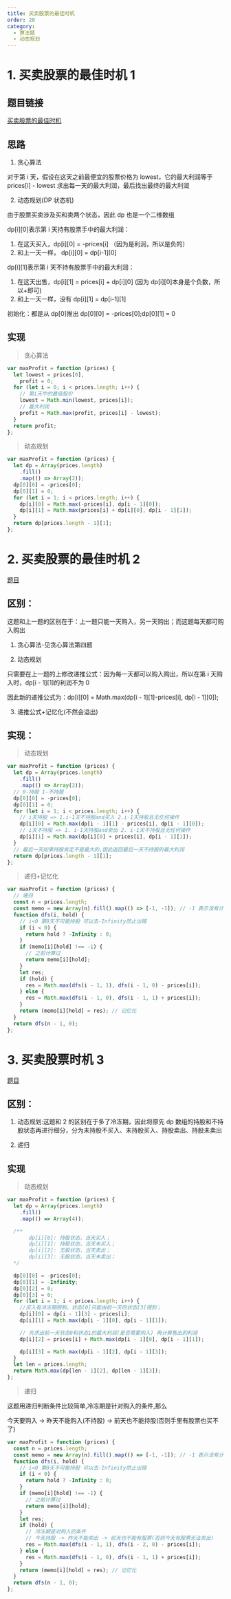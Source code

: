 ```yaml
---
title: 买卖股票的最佳时机
order: 20
category:
  - 算法题
  - 动态规划
---
```


# 1. 买卖股票的最佳时机 1

## 题目链接

[买卖股票的最佳时机](https://leetcode.cn/problems/best-time-to-buy-and-sell-stock/)

## 思路

1. 贪心算法

对于第 i 天，假设在这天之前最便宜的股票价格为 lowest，它的最大利润等于 prices[i] - lowest
求出每一天的最大利润，最后找出最终的最大利润

2. 动态规划(DP 状态机)

由于股票买卖涉及买和卖两个状态，因此 dp 也是一个二维数组

dp[i][0]表示第 i 天持有股票手中的最大利润：

1. 在这天买入，dp[i][0] = -prices[i] （因为是利润，所以是负的）
2. 和上一天一样， dp[i][0] = dp[i-1][0]

dp[i][1]表示第 i 天不持有股票手中的最大利润：

1. 在这天出售，dp[i][1] = prices[i] + dp[i][0] (因为 dp[i][0]本身是个负数，所以+即可)
2. 和上一天一样，没有 dp[i][1] = dp[i-1][1]

初始化：都是从 dp[0]推出 dp[0][0] = -prices[0];dp[0][1] = 0

## 实现

> 贪心算法

```js
var maxProfit = function (prices) {
  let lowest = prices[0],
    profit = 0;
  for (let i = 0; i < prices.length; i++) {
    // 第i天中的最低股价
    lowest = Math.min(lowest, prices[i]);
    // 最大利润
    profit = Math.max(profit, prices[i] - lowest);
  }
  return profit;
};
```

> 动态规划

```js
var maxProfit = function (prices) {
  let dp = Array(prices.length)
    .fill()
    .map(() => Array(2));
  dp[0][0] = -prices[0];
  dp[0][1] = 0;
  for (let i = 1; i < prices.length; i++) {
    dp[i][0] = Math.max(-prices[i], dp[i - 1][0]);
    dp[i][1] = Math.max(prices[i] + dp[i][0], dp[i - 1][1]);
  }
  return dp[prices.length - 1][1];
};
```

# 2. 买卖股票的最佳时机 2

[题目](https://leetcode.cn/problems/best-time-to-buy-and-sell-stock-ii/)

## 区别：

这题和上一题的区别在于：上一题只能一天购入，另一天购出；而这题每天都可购入购出

1. 贪心算法-见贪心算法第四题

2. 动态规划

只需要在上一题的上修改递推公式：因为每一天都可以购入购出，所以在第 i 天购入时，dp[i - 1][1]的利润不为 0

因此新的递推公式为：dp[i][0] = Math.max(dp[i - 1][1]-prices[i], dp[i - 1][0]);

3. 递推公式+记忆化(不然会溢出)

## 实现：

> 动态规划

```js
var maxProfit = function (prices) {
  let dp = Array(prices.length)
    .fill()
    .map(() => Array(2));
  // 0-持股 1-不持股
  dp[0][0] = -prices[0];
  dp[0][1] = 0;
  for (let i = 1; i < prices.length; i++) {
    // i天持股 => 1.i-1天不持股and买入 2.i-1天持股且无任何操作
    dp[i][0] = Math.max(dp[i - 1][1] - prices[i], dp[i - 1][0]);
    // i天不持股 => 1. i-1天持股and卖出 2. i-1天不持股且无任何操作
    dp[i][1] = Math.max(dp[i][0] + prices[i], dp[i - 1][1]);
  }
  // 最后一天如果持股肯定不是最大的,因此返回最后一天不持股的最大利润
  return dp[prices.length - 1][1];
};
```

> 递归+记忆化

```js
var maxProfit = function (prices) {
  // 递归
  const n = prices.length;
  const memo = new Array(n).fill().map(() => [-1, -1]); // -1 表示没有计算过
  function dfs(i, hold) {
    // i<0 第0天不可能持股 可以去-Infinity防止出错
    if (i < 0) {
      return hold ? -Infinity : 0;
    }
    if (memo[i][hold] !== -1) {
      // 之前计算过
      return memo[i][hold];
    }
    let res;
    if (hold) {
      res = Math.max(dfs(i - 1, 1), dfs(i - 1, 0) - prices[i]);
    } else {
      res = Math.max(dfs(i - 1, 0), dfs(i - 1, 1) + prices[i]);
    }
    return (memo[i][hold] = res); // 记忆化
  }
  return dfs(n - 1, 0);
};
```

# 3. 买卖股票时机 3

[题目](https://leetcode.cn/problems/best-time-to-buy-and-sell-stock-with-cooldown/)

## 区别：

1. 动态规划:这题和 2 的区别在于多了冷冻期，因此将原先 dp 数组的持股和不持股状态再进行细分，分为未持股不买入、未持股买入、持股卖出、持股未卖出

2. 递归

## 实现

> 动态规划

```js
var maxProfit = function (prices) {
  let dp = Array(prices.length)
    .fill()
    .map(() => Array(4));

  /**
       dp[i][0]: 持股状态，当天买入；
       dp[i][1]: 持股状态，当天未买入；
       dp[i][2]: 无股状态，当天卖出；
       dp[i][3]: 无股状态，当天未卖出；
  */

  dp[0][0] = -prices[0];
  dp[0][1] = -Infinity;
  dp[0][2] = 0;
  dp[0][3] = 0;
  for (let i = 1; i < prices.length; i++) {
    //买入有冷冻期限制，状态[0]只能由前一天的状态[3]得到；
    dp[i][0] = dp[i - 1][3] - prices[i];
    dp[i][1] = Math.max(dp[i - 1][0], dp[i - 1][1]);

    // 先求出前一天状态0和状态1的最大利润(是否需要购入) 再计算售出的利润
    dp[i][2] = prices[i] + Math.max(dp[i - 1][0], dp[i - 1][1]);

    dp[i][3] = Math.max(dp[i - 1][2], dp[i - 1][3]);
  }
  let len = prices.length;
  return Math.max(dp[len - 1][2], dp[len - 1][3]);
};
```

> 递归

这题用递归判断条件比较简单,冷冻期是针对购入的条件,那么

今天要购入 -> 昨天不能购入(不持股) -> 前天也不能持股(否则手里有股票也买不了)

```js
var maxProfit = function (prices) {
  const n = prices.length;
  const memo = new Array(n).fill().map(() => [-1, -1]); // -1 表示没有计算过
  function dfs(i, hold) {
    // i<0 第0天不可能持股 可以去-Infinity防止出错
    if (i < 0) {
      return hold ? -Infinity : 0;
    }
    if (memo[i][hold] !== -1) {
      // 之前计算过
      return memo[i][hold];
    }
    let res;
    if (hold) {
      // 冷冻期是对购入的条件
      // 今天持股 -> 昨天不能卖出 -> 前天也不能有股票(否则今天有股票无法卖出)
      res = Math.max(dfs(i - 1, 1), dfs(i - 2, 0) - prices[i]);
    } else {
      res = Math.max(dfs(i - 1, 0), dfs(i - 1, 1) + prices[i]);
    }
    return (memo[i][hold] = res); // 记忆化
  }
  return dfs(n - 1, 0);
};
```

